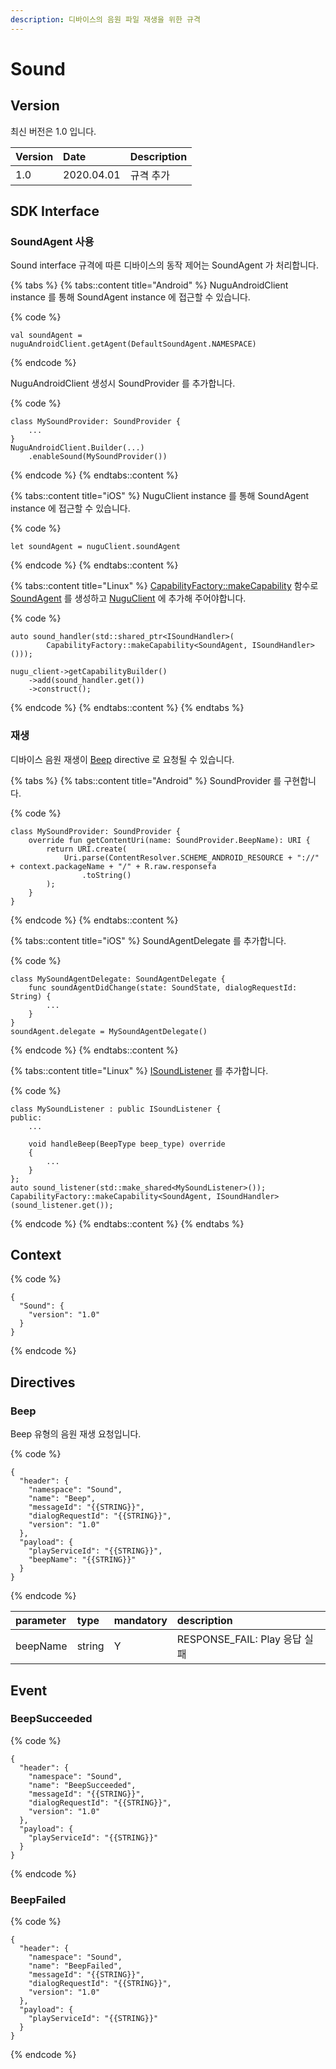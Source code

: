 ```yaml
---
description: 디바이스의 음원 파일 재생을 위한 규격
---
```


# Sound

## Version

최신 버전은 1.0 입니다.

| Version | Date | Description |
| :--- | :--- | :--- |
| 1.0 | 2020.04.01 | 규격 추가 |

## SDK Interface

### SoundAgent 사용

Sound interface 규격에 따른 디바이스의 동작 제어는 SoundAgent 가 처리합니다.

{% tabs %}
{% tabs::content title="Android" %}
NuguAndroidClient instance 를 통해 SoundAgent instance 에 접근할 수 있습니다.

{% code %}
```text
val soundAgent = nuguAndroidClient.getAgent(DefaultSoundAgent.NAMESPACE)
```
{% endcode %}

NuguAndroidClient 생성시 SoundProvider 를 추가합니다.

{% code %}
```text
class MySoundProvider: SoundProvider {
    ...
}
NuguAndroidClient.Builder(...)
    .enableSound(MySoundProvider())
```
{% endcode %}
{% endtabs::content %}

{% tabs::content title="iOS" %}
NuguClient instance 를 통해 SoundAgent instance 에 접근할 수 있습니다.

{% code %}
```text
let soundAgent = nuguClient.soundAgent
```
{% endcode %}
{% endtabs::content %}

{% tabs::content title="Linux" %}
[CapabilityFactory::makeCapability](https://nugu-developers.github.io/nugu-linux/classNuguCapability_1_1CapabilityFactory.html#a46d96b1bc96903f02905c92ba8794bf6) 함수로 [SoundAgent](https://nugu-developers.github.io/nugu-linux/classNuguCapability_1_1ISoundHandler.html) 를 생성하고 [NuguClient](https://nugu-developers.github.io/nugu-linux/classNuguClientKit_1_1NuguClient.html) 에 추가해 주어야합니다.

{% code %}
```text
auto sound_handler(std::shared_ptr<ISoundHandler>(
        CapabilityFactory::makeCapability<SoundAgent, ISoundHandler>()));

nugu_client->getCapabilityBuilder()
    ->add(sound_handler.get())
    ->construct();
```
{% endcode %}
{% endtabs::content %}
{% endtabs %}

### 재생

디바이스 음원 재생이 [Beep](sound#beep) directive 로 요청될 수 있습니다.

{% tabs %}
{% tabs::content title="Android" %}
SoundProvider 를 구현합니다.

{% code %}
```text
class MySoundProvider: SoundProvider {
    override fun getContentUri(name: SoundProvider.BeepName): URI {
        return URI.create(
            Uri.parse(ContentResolver.SCHEME_ANDROID_RESOURCE + "://" + context.packageName + "/" + R.raw.responsefa
                .toString()
        );
    }
}
```
{% endcode %}
{% endtabs::content %}

{% tabs::content title="iOS" %}
SoundAgentDelegate 를 추가합니다.

{% code %}
```text
class MySoundAgentDelegate: SoundAgentDelegate {
    func soundAgentDidChange(state: SoundState, dialogRequestId: String) {
        ...
    }
}
soundAgent.delegate = MySoundAgentDelegate()
```
{% endcode %}
{% endtabs::content %}

{% tabs::content title="Linux" %}
[ISoundListener](https://nugu-developers.github.io/nugu-linux/classNuguCapability_1_1ISoundListener.html) 를 추가합니다.

{% code %}
```text
class MySoundListener : public ISoundListener {
public:
    ...

    void handleBeep(BeepType beep_type) override
    {
        ...
    }
};
auto sound_listener(std::make_shared<MySoundListener>());
CapabilityFactory::makeCapability<SoundAgent, ISoundHandler>(sound_listener.get());
```
{% endcode %}
{% endtabs::content %}
{% endtabs %}

## Context

{% code %}
```text
{
  "Sound": {
    "version": "1.0"
  }
}
```
{% endcode %}

## Directives

### Beep

Beep 유형의 음원 재생 요청입니다.

{% code %}
```text
{
  "header": {
    "namespace": "Sound",
    "name": "Beep",
    "messageId": "{{STRING}}",
    "dialogRequestId": "{{STRING}}",
    "version": "1.0"
  },
  "payload": {
    "playServiceId": "{{STRING}}",
    "beepName": "{{STRING}}"
  }
}
```
{% endcode %}

| parameter | type | mandatory | description |
| :--- | :--- | :--- | :--- |
| beepName | string | Y | RESPONSE\_FAIL: Play 응답 실패 |

## Event

### BeepSucceeded

{% code %}
```text
{
  "header": {
    "namespace": "Sound",
    "name": "BeepSucceeded",
    "messageId": "{{STRING}}",
    "dialogRequestId": "{{STRING}}",
    "version": "1.0"
  },
  "payload": {
    "playServiceId": "{{STRING}}"
  }
}
```
{% endcode %}

### BeepFailed

{% code %}
```text
{
  "header": {
    "namespace": "Sound",
    "name": "BeepFailed",
    "messageId": "{{STRING}}",
    "dialogRequestId": "{{STRING}}",
    "version": "1.0"
  },
  "payload": {
    "playServiceId": "{{STRING}}"
  }
}
```
{% endcode %}
